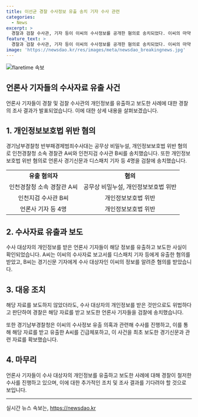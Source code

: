 ```yaml
---
title: 이선균 경찰 수사정보 유출 송치 기자 수사 관련
categories:
  - News
excerpt: >
  경찰과 검찰 수사관, 기자 등이 이씨의 수사정보를 공개한 혐의로 송치되었다. 이씨의 마약 혐의로 수사 받던 중 사망한 뒤, 수사자료가 유출되었는데, 경찰은 정보를 넘겨받거나 보도한 언론사 기자를 검찰에 고발했다. A씨는 수사자료를 유출한 혐의를 받았고, B씨는 이씨의 수사 대상 선정 정보를 보도한 혐의를 받았다. 경기남부경찰청은 관련자 8명을 상대로 수사를 진행했다. 사건을 수사한 인천경찰청 마약수사계도 압수수색을 받았고, 압수한 자료를 분석 중이다. 이사건으로 인해 마약 관련 개인정보를 넘겨받거나 보도한 기자들이 4명으로 확인됐다. 이에 대한 경찰은 위법한 행위로 인정하고 수사를 진행 중이다.
feature_text: >
  경찰과 검찰 수사관, 기자 등이 이씨의 수사정보를 공개한 혐의로 송치되었다. 이씨의 마약 혐의로 수사 받던 중 사망한 뒤, 수사자료가 유출되었는데, 경찰은 정보를 넘겨받거나 보도한 언론사 기자를 검찰에 고발했다. A씨는 수사자료를 유출한 혐의를 받았고, B씨는 이씨의 수사 대상 선정 정보를 보도한 혐의를 받았다. 경기남부경찰청은 관련자 8명을 상대로 수사를 진행했다. 사건을 수사한 인천경찰청 마약수사계도 압수수색을 받았고, 압수한 자료를 분석 중이다. 이사건으로 인해 마약 관련 개인정보를 넘겨받거나 보도한 기자들이 4명으로 확인됐다. 이에 대한 경찰은 위법한 행위로 인정하고 수사를 진행 중이다.
image: 'https://newsdao.kr/res/images/meta/newsdao_breakingnews.jpg'
---
```


<p><img src="https://newsdao.kr/res/images/meta/newsdao_breakingnews.jpg" alt="flaretime 속보" /></p>

<h2>언론사 기자들의 수사자료 유출 사건</h2>

<p data-ke-size="size16">언론사 기자들이 경찰 및 검찰 수사관의 개인정보를 유출하고 보도한 사례에 대한 경찰의 조사 결과가 발표되었습니다. 이에 대한 상세 내용을 살펴보겠습니다.</p>

<h2>1. 개인정보보호법 위반 혐의</h2>

<p data-ke-size="size16">경기남부경찰청 반부패경제범죄수사대는 공무상 비밀누설, 개인정보보호법 위반 혐의로 인천경찰청 소속 경찰관 A씨와 인천지검 수사관 B씨를 송치했습니다. 또한 개인정보보호법 위반 혐의로 언론사 경기신문과 디스패치 기자 등 4명을 검찰에 송치했습니다.</p>

<table>
  <tr>
    <td style="text-align: center; height: 17px;"><b>유출 혐의자</b></td>
    <td style="text-align: center; height: 17px;"><b>혐의</b></td>
  </tr>
  <tr>
    <td style="text-align: center; height: 17px;">인천경찰청 소속 경찰관 A씨</td>
    <td style="text-align: center; height: 17px;">공무상 비밀누설, 개인정보보호법 위반</td>
  </tr>
  <tr>
    <td style="text-align: center; height: 17px;">인천지검 수사관 B씨</td>
    <td style="text-align: center; height: 17px;">개인정보보호법 위반</td>
  </tr>
  <tr>
    <td style="text-align: center; height: 17px;">언론사 기자 등 4명</td>
    <td style="text-align: center; height: 17px;">개인정보보호법 위반</td>
  </tr>
</table>

<h2>2. 수사자료 유출과 보도</h2>

<p data-ke-size="size16">수사 대상자의 개인정보를 받은 언론사 기자들이 해당 정보를 유출하고 보도한 사실이 확인되었습니다. A씨는 이씨의 수사자료 보고서를 디스패치 기자 등에게 유출한 혐의를 받았고, B씨는 경기신문 기자에게 수사 대상자인 이씨의 정보를 알려준 혐의를 받았습니다.</p>

<h2>3. 대응 조치</h2>

<p data-ke-size="size16">해당 자료를 보도하지 않았더라도, 수사 대상자의 개인정보를 받은 것만으로도 위법하다고 판단하여 경찰은 해당 자료를 받고 보도한 언론사 기자들을 검찰에 송치했습니다.</p>

<p data-ke-size="size16">또한 경기남부경찰청은 이씨의 수사정보 유출 의혹과 관련해 수사를 진행하고, 이를 통해 해당 자료를 받고 유출한 A씨를 긴급체포하고, 이 사건을 최초 보도한 경기신문과 관련 자료를 확보했습니다.</p>

<h2>4. 마무리</h2>

<p data-ke-size="size16">언론사 기자들이 수사 대상자의 개인정보를 유출하고 보도한 사례에 대해 경찰이 철저한 수사를 진행하고 있으며, 이에 대한 추가적인 조치 및 조사 결과를 기다려야 할 것으로 보입니다.</p>

<hr>
실시간 뉴스 속보는, <a href="https://newsdao.kr" rel="dofollow">https://newsdao.kr</a>


